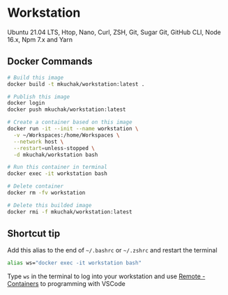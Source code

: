 # Workstation

Ubuntu 21.04 LTS, Htop, Nano, Curl, ZSH, Git, Sugar Git, GitHub CLI, Node 16.x, Npm 7.x and Yarn

## Docker Commands
```bash
# Build this image
docker build -t mkuchak/workstation:latest .

# Publish this image
docker login
docker push mkuchak/workstation:latest

# Create a container based on this image
docker run -it --init --name workstation \
  -v ~/Workspaces:/home/Workspaces \
  --network host \
  --restart=unless-stopped \
  -d mkuchak/workstation bash

# Run this container in terminal
docker exec -it workstation bash

# Delete container
docker rm -fv workstation

# Delete this builded image
docker rmi -f mkuchak/workstation:latest
```

## Shortcut tip

Add this alias to the end of `~/.bashrc` or `~/.zshrc` and restart the terminal

```bash
alias ws="docker exec -it workstation bash"
```

Type `ws` in the terminal to log into your workstation and use [Remote - Containers](https://marketplace.visualstudio.com/items?itemName=ms-vscode-remote.remote-containers) to programming with VSCode